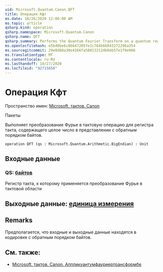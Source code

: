 ```yaml
---
uid: Microsoft.Quantum.Canon.QFT
title: Операция Кфт
ms.date: 10/26/2020 12:00:00 AM
ms.topic: article
qsharp.kind: operation
qsharp.namespace: Microsoft.Quantum.Canon
qsharp.name: QFT
qsharp.summary: Performs the Quantum Fourier Transform on a quantum register containing an integer in the big-endian representation.
ms.openlocfilehash: e5b40be6c86647205fe1c764b6b043272296a354
ms.sourcegitcommit: 29e0d88a30e4166fa580132124b0eb57e1f0e986
ms.translationtype: MT
ms.contentlocale: ru-RU
ms.lasthandoff: 10/27/2020
ms.locfileid: "92715650"
---
```

# <a name="qft-operation"></a>Операция Кфт

Пространство имен: [Microsoft. тактов. Canon](xref:Microsoft.Quantum.Canon)

Пакеты [](https://nuget.org/packages/)


Выполняет преобразование Фурье в тактовую операцию для регистра такта, содержащего целое число в представлении с обратным порядком байтов.

```qsharp
operation QFT (qs : Microsoft.Quantum.Arithmetic.BigEndian) : Unit
```


## <a name="input"></a>Входные данные

### <a name="qs--bigendian"></a>QS: [байтов](xref:Microsoft.Quantum.Arithmetic.BigEndian)

Регистр такта, к которому применяется преобразование Фурье в тактовой области



## <a name="output--unit"></a>Выходные данные: [единица измерения](xref:microsoft.quantum.lang-ref.unit)



## <a name="remarks"></a>Remarks

Предполагается, что входные и выходные данные находятся в кодировке с обратным порядком байтов.

## <a name="see-also"></a>См. также:

- [Microsoft. тактов. Canon. Аппликуантумфауриертрансформбе](xref:Microsoft.Quantum.Canon.ApplyQuantumFourierTransformBE)